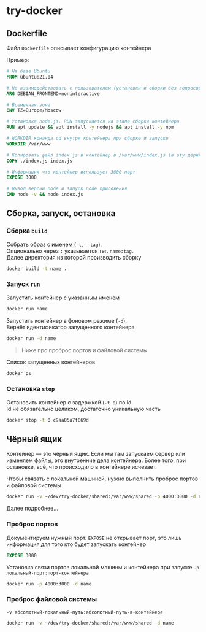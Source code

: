 # try-docker

## Dockerfile

Файл `Dockerfile` описывает конфигурацию контейнера

Пример: 

```dockerfile
# На базе Ubuntu
FROM ubuntu:21.04

# Не взаимодействовать с пользователем (установки и сборки без вопросов от Ubuntu)
ARG DEBIAN_FRONTEND=noninteractive

# Временная зона
ENV TZ=Europe/Moscow

# Установка node.js. RUN запускается на этапе сборки контейнера
RUN apt update && apt install -y nodejs && apt install -y npm

# WORKDIR команда cd внутри контейнера при сборке и запуске
WORKDIR /var/www

# Копировать файл index.js в контейнер в /var/www/index.js (в эту дерикторию перешли выше)
COPY ./index.js index.js

# Информация что контейнер использует 3000 порт
EXPOSE 3000

# Вывод версии node и запуск node приложения
CMD node -v && node index.js
```

## Сборка, запуск, остановка

### Сборка `build`

Собрать образ с именем (`-t`, `--tag`).  
Опционально через `:` указывается тег. `name:tag`.  
Далее директория из которой производить сборку

```bash
docker build -t name .
```

### Запуск `run`

Запустить контейнер с указанным именем

```bash
docker run name
```

Запустить контейнер в фоновом режиме (`-d`).  
Вернёт идентификатор запущенного контейнера

```bash
docker run -d name
```

> Ниже про проброс портов и файловой системы

Список запущенных контейнеров

```bash
docker ps
```

### Остановка `stop`

Остановить контейнер с задержкой (`-t 0`) по id.  
Id не обязательно целиком, достаточно уникальную часть

```bash
docker stop -t 0 c9aa05a7f869d
```

## Чёрный ящик

Контейнер — это чёрный ящик. Если мы там запускаем сервер или изменяем файлы,
это внутренние дела контейнера. Более того, при остановке, всё, что происходило в контейнере исчезает.

Чтобы связать с локальной машиной, нужно выполнить проброс портов и файловой системы

```bash
docker run -v ~/dev/try-docker/shared:/var/www/shared -p 4000:3000 -d name
```

Далее подробнее...

### Проброс портов

Документируем нужный порт. `EXPOSE` не открывает порт,
это лишь информация для того кто будет запускать контейнер

```dockerfile
EXPOSE 3000
```

Установка связи портов локальной машины и контейнера при запуске
`-p локальный-порт:порт-контейнера`

```bash
docker run -p 4000:3000 -d name
```

### Проброс файловой системы

`-v абсолютный-локальный-путь:абсолютный-путь-в-контейнере`

```bash
docker run -v ~/dev/try-docker/shared:/var/www/shared -d name 
```
